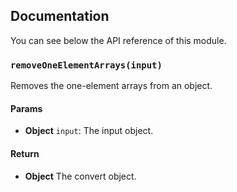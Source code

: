 ## Documentation

You can see below the API reference of this module.

### `removeOneElementArrays(input)`
Removes the one-element arrays from an object.

#### Params
- **Object** `input`: The input object.

#### Return
- **Object** The convert object.

